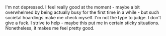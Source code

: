 I'm not depressed. I feel really good at the moment - maybe a bit overwhelmed by being actually busy for the first time in a while - but such societal hoardings make me check myself. I'm not the type to judge. I don't give a fuck. I strive to help - maybe this put me in certain sticky situations. Nonetheless, it makes me feel pretty good. 
